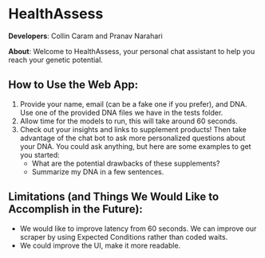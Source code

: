 # HealthAssess

**Developers**: Collin Caram and Pranav Narahari

**About**: Welcome to HealthAssess, your personal chat assistant to help you reach your genetic potential.

## How to Use the Web App:

1. Provide your name, email (can be a fake one if you prefer), and DNA. Use one of the provided DNA files we have in the tests folder.
2. Allow time for the models to run, this will take around 60 seconds.
3. Check out your insights and links to supplement products! Then take advantage of the chat bot to ask more personalized questions about your DNA. You could ask anything, but here are some examples to get you started:
   - What are the potential drawbacks of these supplements?
   - Summarize my DNA in a few sentences.

## Limitations (and Things We Would Like to Accomplish in the Future):

- We would like to improve latency from 60 seconds. We can improve our scraper by using Expected Conditions rather than coded waits.
- We could improve the UI, make it more readable.
